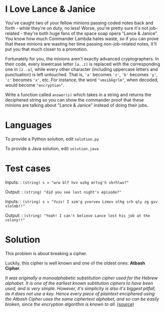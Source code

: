 I Love Lance & Janice
=====================

You've caught two of your fellow minions passing coded notes back and forth - while they're on duty, no less! Worse, you're pretty sure it's not job-related - they're both huge fans of the space soap opera "Lance & Janice". You know how much Commander Lambda hates waste, so if you can prove that these minions are wasting her time passing non-job-related notes, it'll put you that much closer to a promotion. 

Fortunately for you, the minions aren't exactly advanced cryptographers. In their code, every lowercase letter `[a..z]` is replaced with the corresponding one in `[z..a]`, while every other character (including uppercase letters and punctuation) is left untouched.  That is, `'a'` becomes `'z'`, `'b'` becomes `'y'`, `'c'` becomes `'x'`, etc.  For instance, the word `"vmxibkgrlm"`, when decoded, would become `"encryption"`.

Write a function called `answer(s)` which takes in a string and returns the deciphered string so you can show the commander proof that these minions are talking about "Lance & Janice" instead of doing their jobs.


Languages
=========

To provide a Python solution, edit `solution.py`

To provide a Java solution, edit `solution.java`

Test cases
==========

Inputs:
: `(string) s = "wrw blf hvv ozhg mrtsg'h vkrhlwv?"`

Output:
: `(string) "did you see last night's episode?"`


Inputs:
: `(string) s = "Yvzs! I xzm'g yvorvev Lzmxv olhg srh qly zg gsv xlolmb!!"`

Output:
: `(string) "Yeah! I can't believe Lance lost his job at the colony!!"`


Solution
========

This problem is about breaking a cipher.

Luckily, this cipher is well known and one of the oldest ones: **Atbash Cipher**.

_It was originally a monoalphabetic substitution cipher used for the Hebrew alphabet.
 It is one of the earliest known subtitution ciphers to have been used, and is very simple. However, it's simplicity is also it's biggest pitfall, as it does not use a key. 
 Hence every piece of plaintext enciphered using the Atbash Cipher uses the same ciphertext alphabet, and so can be easily broken, since the encryption algorithm is known to all._ [(source)](http://crypto.interactive-maths.com/atbash-cipher.html)
